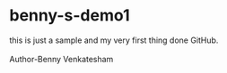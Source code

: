 # benny-s-demo1
this is just a sample and my very first thing done GitHub.
<br>
<br>
Author-Benny Venkatesham
